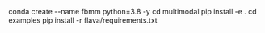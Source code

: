 conda create --name fbmm python=3.8 -y
cd multimodal
pip install -e .
cd examples
pip install -r flava/requirements.txt